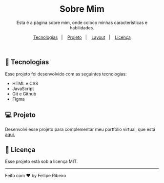<h1 align="center"> Sobre Mim</h1>

<p align="center">
Esta é a página sobre mim, onde coloco minhas características e habilidades.
</p>

<p align="center">
  <a href="#-tecnologias">Tecnologias</a>&nbsp;&nbsp;&nbsp;|&nbsp;&nbsp;&nbsp;
  <a href="#-projeto">Projeto</a>&nbsp;&nbsp;&nbsp;|&nbsp;&nbsp;&nbsp;
  <a href="#-layout">Layout</a>&nbsp;&nbsp;&nbsp;|&nbsp;&nbsp;&nbsp;
  <a href="#memo-licença">Licença</a>
</p>



<br>



## 🚀 Tecnologias

Esse projeto foi desenvolvido com as seguintes tecnologias:

- HTML e CSS
- JavaScript
- Git e Github
- Figma

## 💻 Projeto

Desenvolvi esse projeto para complementar meu portfólio virtual, que está <a href="https://sobre-mim1.vercel.app/">aqui.</a>



## :memo: Licença

Esse projeto está sob a licença MIT.

---

Feito com ♥ by Fellipe Ribeiro 
